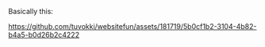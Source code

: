 Basically this:

https://github.com/tuvokki/websitefun/assets/181719/5b0cf1b2-3104-4b82-b4a5-b0d26b2c4222

